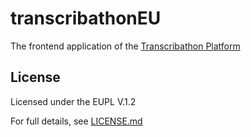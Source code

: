 # transcribathonEU
The frontend application of the [Transcribathon Platform](https://europeana.transcribathon.eu) 

## License

Licensed under the EUPL V.1.2

For full details, see [LICENSE.md](LICENSE.md)
